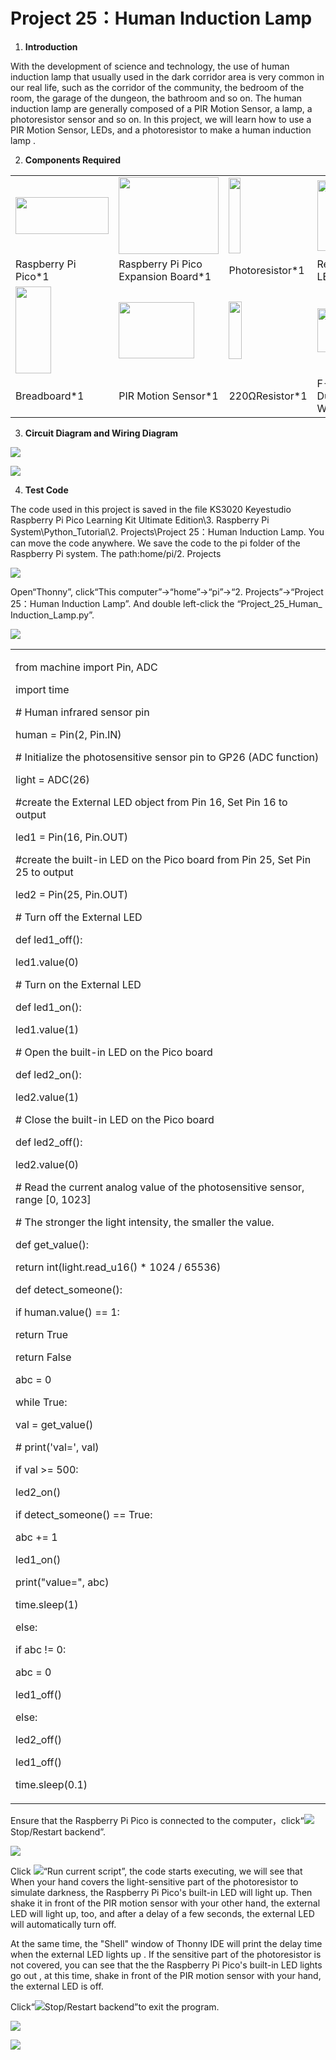 # Project 25：Human Induction Lamp

1.  **Introduction**
    
With the development of science and technology, the use of human induction lamp that usually used in the dark corridor area is very common in our real life, such as the corridor of the community, the bedroom of the room, the garage of the dungeon, the bathroom and so on. The human induction lamp are generally composed of a PIR Motion Sensor, a lamp, a photoresistor sensor and so on. In this project, we will learn how to use a PIR Motion Sensor, LEDs, and a photoresistor to make a human induction lamp .
    
2.  **Components Required**

<table>
<tbody>
<tr class="odd">
<td><p><img src="https://raw.githubusercontent.com/keyestudio/KS3020-KS3020F-Keyestudio-Raspberry-Pi-Pico-Ultimate-Starter-Kit-Raspberry-Pi/master/media/f70a6a892505b1816d151452b9b995a7.jpeg" style="width:1.55417in;height:0.61875in" /></p></td>
<td><img src="https://raw.githubusercontent.com/keyestudio/KS3020-KS3020F-Keyestudio-Raspberry-Pi-Pico-Ultimate-Starter-Kit-Raspberry-Pi/master/media/bbed91c0b45fcafc7e7163bfeabf68f9.png" style="width:1.66944in;height:1.28472in" /></td>
<td><img src="https://raw.githubusercontent.com/keyestudio/KS3020-KS3020F-Keyestudio-Raspberry-Pi-Pico-Ultimate-Starter-Kit-Raspberry-Pi/master/media/82b6a0e286b6ca25c06c6353397bad79.png" style="width:0.19097in;height:1.26597in" /></td>
<td><img src="https://raw.githubusercontent.com/keyestudio/KS3020-KS3020F-Keyestudio-Raspberry-Pi-Pico-Ultimate-Starter-Kit-Raspberry-Pi/master/media/7eb361d680dfa351f07f8527aeb37abd.png" style="width:0.275in;height:1.17361in" /></td>
<td><img src="https://raw.githubusercontent.com/keyestudio/KS3020-KS3020F-Keyestudio-Raspberry-Pi-Pico-Ultimate-Starter-Kit-Raspberry-Pi/master/media/8cf9b1b3a5fec374cde3c5f0537567cb.png" style="width:0.21042in;height:0.94583in" /></td>
<td></td>
</tr>
<tr class="even">
<td>Raspberry Pi Pico*1</td>
<td>Raspberry Pi Pico Expansion Board*1</td>
<td>Photoresistor*1</td>
<td>Red LED*1</td>
<td>10KΩResistor*1</td>
<td></td>
</tr>
<tr class="odd">
<td><img src="https://raw.githubusercontent.com/keyestudio/KS3020-KS3020F-Keyestudio-Raspberry-Pi-Pico-Ultimate-Starter-Kit-Raspberry-Pi/master/media/e380dd26e4825be9a768973802a55fe6.png" style="width:0.59028in;height:1.44583in" /></td>
<td><img src="https://raw.githubusercontent.com/keyestudio/KS3020-KS3020F-Keyestudio-Raspberry-Pi-Pico-Ultimate-Starter-Kit-Raspberry-Pi/master/media/99272d75b3f952a0c2dd770e2f6f5a7c.png" style="width:1.25347in;height:0.94097in" /></td>
<td><img src="https://raw.githubusercontent.com/keyestudio/KS3020-KS3020F-Keyestudio-Raspberry-Pi-Pico-Ultimate-Starter-Kit-Raspberry-Pi/master/media/51ab4ab6eefe8ba8f66234989d5282de.png" style="width:0.21736in;height:0.95833in" /></td>
<td><img src="https://raw.githubusercontent.com/keyestudio/KS3020-KS3020F-Keyestudio-Raspberry-Pi-Pico-Ultimate-Starter-Kit-Raspberry-Pi/master/media/c80f7e0e045c10576b3120eea281502f.png" style="width:0.85486in;height:0.72917in" /></td>
<td><img src="https://raw.githubusercontent.com/keyestudio/KS3020-KS3020F-Keyestudio-Raspberry-Pi-Pico-Ultimate-Starter-Kit-Raspberry-Pi/master/media/e9a8d050105397bb183512fb4ffdd2f6.png" style="width:0.77222in;height:0.77986in" /></td>
<td><img src="https://raw.githubusercontent.com/keyestudio/KS3020-KS3020F-Keyestudio-Raspberry-Pi-Pico-Ultimate-Starter-Kit-Raspberry-Pi/master/media/7dcbd02995be3c142b2f97df7f7c03ce.png" style="width:0.99028in;height:0.52986in" /></td>
</tr>
<tr class="even">
<td>Breadboard*1</td>
<td>PIR Motion Sensor*1</td>
<td>220ΩResistor*1</td>
<td>F-F Dupont Wires</td>
<td>Jumper Wires</td>
<td>USB Cable*1</td>
</tr>
</tbody>
</table>

3.  **Circuit Diagram and Wiring Diagram**
    
![](/media/79c069794eed2b3eb611f4aee7952862.png)
    
![](/media/643c9552a922ed3ddde80be42481481d.png)

4.  **Test Code**

The code used in this project is saved in the file KS3020 Keyestudio Raspberry Pi Pico Learning Kit Ultimate Edition\\3. Raspberry Pi System\\Python\_Tutorial\\2. Projects\\Project 25：Human Induction Lamp. You can move the code anywhere. We save the code to the pi folder of the Raspberry Pi system. The path:home/pi/2. Projects

![](/media/ae27830403a2f741aa9b725e5324c215.png)

Open“Thonny”, click“This computer”→“home”→“pi”→“2. Projects”→“Project 25：Human Induction Lamp”. And double left-click the “Project\_25\_Human\_ Induction\_Lamp.py”.

![](/media/f0b469934c60f65bb9c4f318551fd03b.png)

<table>
<tbody>
<tr class="odd">
<td><p>from machine import Pin, ADC</p>
<p>import time</p>
<p># Human infrared sensor pin</p>
<p>human = Pin(2, Pin.IN)</p>
<p># Initialize the photosensitive sensor pin to GP26 (ADC function)</p>
<p>light = ADC(26)</p>
<p>#create the External LED object from Pin 16, Set Pin 16 to output</p>
<p>led1 = Pin(16, Pin.OUT)</p>
<p>#create the built-in LED on the Pico board from Pin 25, Set Pin 25 to output</p>
<p>led2 = Pin(25, Pin.OUT)</p>
<p># Turn off the External LED</p>
<p>def led1_off():</p>
<p>led1.value(0)</p>
<p># Turn on the External LED</p>
<p>def led1_on():</p>
<p>led1.value(1)</p>
<p># Open the built-in LED on the Pico board</p>
<p>def led2_on():</p>
<p>led2.value(1)</p>
<p># Close the built-in LED on the Pico board</p>
<p>def led2_off():</p>
<p>led2.value(0)</p>
<p># Read the current analog value of the photosensitive sensor, range [0, 1023]</p>
<p># The stronger the light intensity, the smaller the value.</p>
<p>def get_value():</p>
<p>return int(light.read_u16() * 1024 / 65536)</p>
<p>def detect_someone():</p>
<p>if human.value() == 1:</p>
<p>return True</p>
<p>return False</p>
<p>abc = 0</p>
<p>while True:</p>
<p>val = get_value()</p>
<p># print('val=', val)</p>
<p>if val &gt;= 500:</p>
<p>led2_on()</p>
<p>if detect_someone() == True:</p>
<p>abc += 1</p>
<p>led1_on()</p>
<p>print("value=", abc)</p>
<p>time.sleep(1)</p>
<p>else:</p>
<p>if abc != 0:</p>
<p>abc = 0</p>
<p>led1_off()</p>
<p>else:</p>
<p>led2_off()</p>
<p>led1_off()</p>
<p>time.sleep(0.1)</p></td>
</tr>
</tbody>
</table>

Ensure that the Raspberry Pi Pico is connected to the computer，click“![](/media/ec00367ea605788eab454cd176b94c7b.png)Stop/Restart backend”.

![](/media/99cc13c8fe7576e631c0cf9147a324a7.png)

Click ![](/media/bb4d9305714a178069d277b20e0934b7.png)“Run current script”, the code starts executing, we will see that When your hand covers the light-sensitive part of the photoresistor to simulate darkness, the Raspberry Pi Pico's built-in LED will light up. Then shake it in front of the PIR motion sensor with your other hand, the external LED will light up, too, and after a delay of a few seconds, the external LED will automatically turn off.  

At the same time, the "Shell" window of Thonny IDE will print the delay time when the external LED lights up . If the sensitive part of the photoresistor is not covered, you can see that the the Raspberry Pi Pico's built-in LED lights go out , at this time, shake in front of the PIR motion sensor with your hand, the external LED is off.

Click“![](/media/ec00367ea605788eab454cd176b94c7b.png)Stop/Restart backend”to exit the program.

![](/media/1e713643e34dad2e48541a9ec20afbb9.png)

![](/media/af94ad9d2f008956592ee64e207aa8b5.png)

